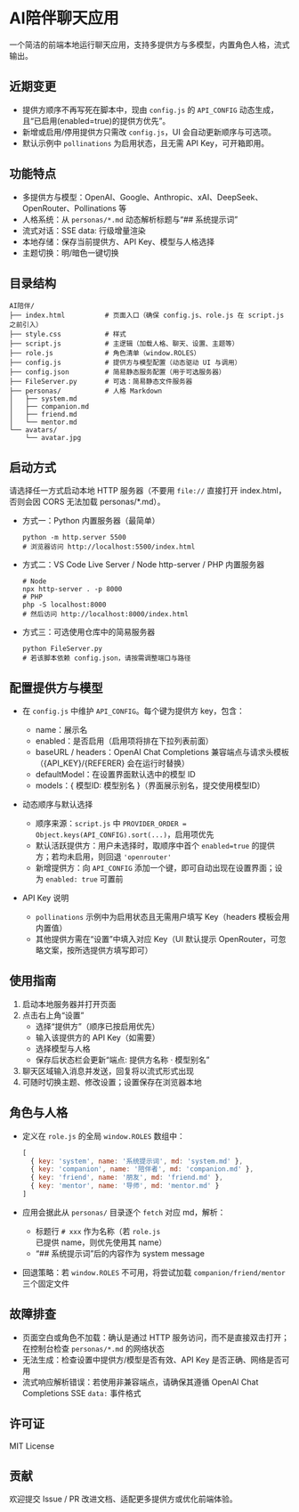 # AI陪伴聊天应用

一个简洁的前端本地运行聊天应用，支持多提供方与多模型，内置角色人格，流式输出。

## 近期变更

- 提供方顺序不再写死在脚本中，现由 `config.js` 的 `API_CONFIG` 动态生成，且“已启用(enabled=true)的提供方优先”。
- 新增或启用/停用提供方只需改 `config.js`，UI 会自动更新顺序与可选项。
- 默认示例中 `pollinations` 为启用状态，且无需 API Key，可开箱即用。

## 功能特点

- 多提供方与模型：OpenAI、Google、Anthropic、xAI、DeepSeek、OpenRouter、Pollinations 等
- 人格系统：从 `personas/*.md` 动态解析标题与“## 系统提示词”
- 流式对话：SSE data: 行级增量渲染
- 本地存储：保存当前提供方、API Key、模型与人格选择
- 主题切换：明/暗色一键切换

## 目录结构

```
AI陪伴/
├── index.html          # 页面入口（确保 config.js、role.js 在 script.js 之前引入）
├── style.css           # 样式
├── script.js           # 主逻辑（加载人格、聊天、设置、主题等）
├── role.js             # 角色清单（window.ROLES）
├── config.js           # 提供方与模型配置（动态驱动 UI 与调用）
├── config.json         # 简易静态服务配置（用于可选服务器）
├── FileServer.py       # 可选：简易静态文件服务器
├── personas/           # 人格 Markdown
│   ├── system.md
│   ├── companion.md
│   ├── friend.md
│   └── mentor.md
└── avatars/
    └── avatar.jpg
```

## 启动方式

请选择任一方式启动本地 HTTP 服务器（不要用 `file://` 直接打开 index.html，否则会因 CORS 无法加载 personas/*.md）。

- 方式一：Python 内置服务器（最简单）
  ```
  python -m http.server 5500
  # 浏览器访问 http://localhost:5500/index.html
  ```

- 方式二：VS Code Live Server / Node http-server / PHP 内置服务器
  ```
  # Node
  npx http-server . -p 8000
  # PHP
  php -S localhost:8000
  # 然后访问 http://localhost:8000/index.html
  ```

- 方式三：可选使用仓库中的简易服务器
  ```
  python FileServer.py
  # 若该脚本依赖 config.json，请按需调整端口与路径
  ```

## 配置提供方与模型

- 在 `config.js` 中维护 `API_CONFIG`。每个键为提供方 key，包含：
  - name：展示名
  - enabled：是否启用（启用项将排在下拉列表前面）
  - baseURL / headers：OpenAI Chat Completions 兼容端点与请求头模板（{API_KEY}/{REFERER} 会在运行时替换）
  - defaultModel：在设置界面默认选中的模型 ID
  - models：{ 模型ID: 模型别名 }（界面展示别名，提交使用模型ID）

- 动态顺序与默认选择
  - 顺序来源：`script.js` 中 `PROVIDER_ORDER = Object.keys(API_CONFIG).sort(...)`，启用项优先
  - 默认活跃提供方：用户未选择时，取顺序中首个 `enabled=true` 的提供方；若均未启用，则回退 `'openrouter'`
  - 新增提供方：向 `API_CONFIG` 添加一个键，即可自动出现在设置界面；设为 `enabled: true` 可置前

- API Key 说明
  - `pollinations` 示例中为启用状态且无需用户填写 Key（headers 模板会用内置值）
  - 其他提供方需在“设置”中填入对应 Key（UI 默认提示 OpenRouter，可忽略文案，按所选提供方填写即可）

## 使用指南

1. 启动本地服务器并打开页面
2. 点击右上角“设置”
   - 选择“提供方”（顺序已按启用优先）
   - 输入该提供方的 API Key（如需要）
   - 选择模型与人格
   - 保存后状态栏会更新“端点: 提供方名称 · 模型别名”
3. 聊天区域输入消息并发送，回复将以流式形式出现
4. 可随时切换主题、修改设置；设置保存在浏览器本地

## 角色与人格

- 定义在 `role.js` 的全局 `window.ROLES` 数组中：
  ```js
  [
    { key: 'system', name: '系统提示词', md: 'system.md' },
    { key: 'companion', name: '陪伴者', md: 'companion.md' },
    { key: 'friend', name: '朋友', md: 'friend.md' },
    { key: 'mentor', name: '导师', md: 'mentor.md' }
  ]
  ```
- 应用会据此从 `personas/` 目录逐个 `fetch` 对应 md，解析：
  - 标题行 `# xxx` 作为名称（若 `role.js` 已提供 name，则优先使用其 name）
  - “## 系统提示词”后的内容作为 system message

- 回退策略：若 `window.ROLES` 不可用，将尝试加载 `companion/friend/mentor` 三个固定文件

## 故障排查

- 页面空白或角色不加载：确认是通过 HTTP 服务访问，而不是直接双击打开；在控制台检查 `personas/*.md` 的网络状态
- 无法生成：检查设置中提供方/模型是否有效、API Key 是否正确、网络是否可用
- 流式响应解析错误：若使用非兼容端点，请确保其遵循 OpenAI Chat Completions SSE `data:` 事件格式

## 许可证

MIT License

## 贡献

欢迎提交 Issue / PR 改进文档、适配更多提供方或优化前端体验。